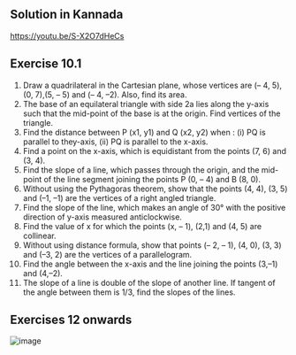 ## Solution in Kannada
https://youtu.be/S-X2O7dHeCs
## Exercise 10.1
1. Draw a quadrilateral in the Cartesian plane, whose vertices are (– 4, 5), (0, 7),(5, – 5) and (– 4, –2). Also, find its area.
2. The base of an equilateral triangle with side 2a lies along the y-axis such that the
mid-point of the base is at the origin. Find vertices of the triangle.
3. Find the distance between P (x1, y1) and Q (x2, y2) when : (i) PQ is parallel to they-axis, (ii) PQ is parallel to the x-axis.
4. Find a point on the x-axis, which is equidistant from the points (7, 6) and (3, 4).
5. Find the slope of a line, which passes through the origin, and the mid-point of the line segment joining the points P (0, – 4) and B (8, 0).
6. Without using the Pythagoras theorem, show that the points (4, 4), (3, 5) and (–1, –1) are the vertices of a right angled triangle.
7. Find the slope of the line, which makes an angle of 30° with the positive direction of y-axis measured anticlockwise.
8. Find the value of x for which the points (x, – 1), (2,1) and (4, 5) are collinear.
9. Without using distance formula, show that points (– 2, – 1), (4, 0), (3, 3) and (–3, 2) are the vertices of a parallelogram.
10. Find the angle between the x-axis and the line joining the points (3,–1) and (4,–2).
11. The slope of a line is double of the slope of another line. If tangent of the angle between them is 1/3, find the slopes of the lines.

## Exercises 12 onwards
![image](https://user-images.githubusercontent.com/20998959/147888911-4165ad24-9001-4764-ac97-52da5b52e75c.png)
